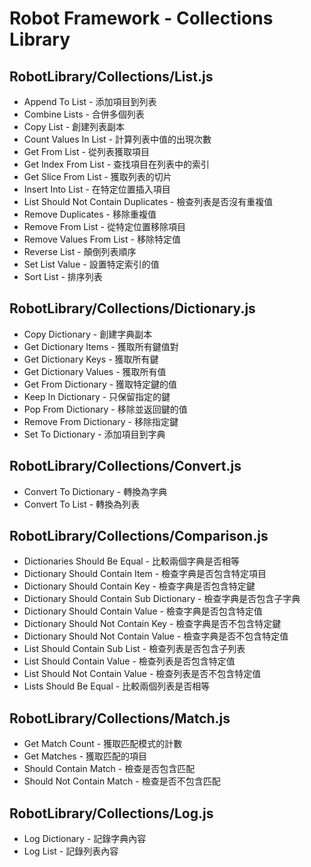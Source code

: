 # Robot Framework - Collections Library

## RobotLibrary/Collections/List.js
- Append To List - 添加項目到列表
- Combine Lists - 合併多個列表
- Copy List - 創建列表副本
- Count Values In List - 計算列表中值的出現次數
- Get From List - 從列表獲取項目
- Get Index From List - 查找項目在列表中的索引
- Get Slice From List - 獲取列表的切片
- Insert Into List - 在特定位置插入項目
- List Should Not Contain Duplicates - 檢查列表是否沒有重複值
- Remove Duplicates - 移除重複值
- Remove From List - 從特定位置移除項目
- Remove Values From List - 移除特定值
- Reverse List - 顛倒列表順序
- Set List Value - 設置特定索引的值
- Sort List - 排序列表

## RobotLibrary/Collections/Dictionary.js
- Copy Dictionary - 創建字典副本
- Get Dictionary Items - 獲取所有鍵值對
- Get Dictionary Keys - 獲取所有鍵
- Get Dictionary Values - 獲取所有值
- Get From Dictionary - 獲取特定鍵的值
- Keep In Dictionary - 只保留指定的鍵
- Pop From Dictionary - 移除並返回鍵的值
- Remove From Dictionary - 移除指定鍵
- Set To Dictionary - 添加項目到字典

## RobotLibrary/Collections/Convert.js
- Convert To Dictionary - 轉換為字典
- Convert To List - 轉換為列表

## RobotLibrary/Collections/Comparison.js
- Dictionaries Should Be Equal - 比較兩個字典是否相等
- Dictionary Should Contain Item - 檢查字典是否包含特定項目
- Dictionary Should Contain Key - 檢查字典是否包含特定鍵
- Dictionary Should Contain Sub Dictionary - 檢查字典是否包含子字典
- Dictionary Should Contain Value - 檢查字典是否包含特定值
- Dictionary Should Not Contain Key - 檢查字典是否不包含特定鍵
- Dictionary Should Not Contain Value - 檢查字典是否不包含特定值
- List Should Contain Sub List - 檢查列表是否包含子列表
- List Should Contain Value - 檢查列表是否包含特定值
- List Should Not Contain Value - 檢查列表是否不包含特定值
- Lists Should Be Equal - 比較兩個列表是否相等

## RobotLibrary/Collections/Match.js
- Get Match Count - 獲取匹配模式的計數
- Get Matches - 獲取匹配的項目
- Should Contain Match - 檢查是否包含匹配
- Should Not Contain Match - 檢查是否不包含匹配

## RobotLibrary/Collections/Log.js
- Log Dictionary - 記錄字典內容
- Log List - 記錄列表內容